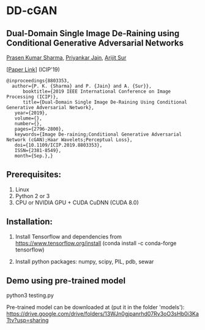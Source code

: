 # DD-cGAN 
## Dual-Domain Single Image De-Raining using Conditional Generative Adversarial Networks
[Prasen Kumar Sharma](https://sites.google.com/view/pksvision/home), [Priyankar Jain](), [Arijit Sur](https://www.iitg.ac.in/arijit/)

[[Paper Link](https://ieeexplore.ieee.org/document/8803353)] (ICIP'19)
	
 	@inproceedings{8803353,
	  author={P. K. {Sharma} and P. {Jain} and A. {Sur}}, 
          booktitle={2019 IEEE International Conference on Image Processing (ICIP)}, 
          title={Dual-Domain Single Image De-Raining Using Conditional Generative Adversarial Network}, 
	   year={2019}, 
	   volume={}, 
	   number={}, 
	   pages={2796-2800}, 
	   keywords={Image De-raining;Conditional Generative Adversarial Network (cGAN);Haar Wavelets;Perceptual Loss}, 
	   doi={10.1109/ICIP.2019.8803353}, 
	   ISSN={2381-8549}, 
	   month={Sep.},}
	  

## Prerequisites:
1. Linux
2. Python 2 or 3
3. CPU or NVIDIA GPU + CUDA CuDNN (CUDA 8.0)
 
## Installation:
1. Install Tensorflow and dependencies from https://www.tensorflow.org/install
   (conda install -c conda-forge tensorflow)
   
2. Install python packages: 
   numpy, scipy, PIL, pdb, sewar
   
## Demo using pre-trained model
   python3 testing.py
   
Pre-trained model can be downloaded at (put it in the folder 'models'): https://drive.google.com/drive/folders/13WJn0gjpanrhd07Rv3oO3sHb0i3KaTtv?usp=sharing
   


